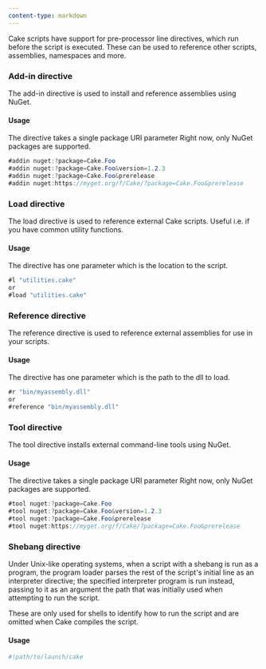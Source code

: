 ```yaml
---
content-type: markdown
---
```


Cake scripts have support for pre-processor line directives, which run before the script is executed.
These can be used to reference other scripts, assemblies, namespaces and more.

### Add-in directive
The add-in directive is used to install and reference assemblies using NuGet.

#### Usage
The directive takes a single package URI parameter
Right now, only NuGet packages are supported.

```csharp
#addin nuget:?package=Cake.Foo
#addin nuget:?package=Cake.Foo&version=1.2.3
#addin nuget:?package=Cake.Foo&prerelease
#addin nuget:https://myget.org/f/Cake/?package=Cake.Foo&prerelease
```

### Load directive
The load directive is used to reference external Cake scripts. Useful i.e. if you have common utility functions.

#### Usage
The directive has one parameter which is the location to the script.

```csharp
#l "utilities.cake"
or
#load "utilities.cake"
```

### Reference directive
The reference directive is used to reference external assemblies for use in your scripts.

#### Usage
The directive has one parameter which is the path to the dll to load.

```csharp
#r "bin/myassembly.dll"
or
#reference "bin/myassembly.dll"
```

### Tool directive
The tool directive installs external command-line tools using NuGet.

#### Usage
The directive takes a single package URI parameter
Right now, only NuGet packages are supported.

```csharp
#tool nuget:?package=Cake.Foo
#tool nuget:?package=Cake.Foo&version=1.2.3
#tool nuget:?package=Cake.Foo&prerelease
#tool nuget:https://myget.org/f/Cake/?package=Cake.Foo&prerelease
```

### Shebang directive
Under Unix-like operating systems, when a script with a shebang is run as a program, the program loader parses the rest of the script's initial line as an interpreter directive; the specified interpreter program is run instead, passing to it as an argument the path that was initially used when attempting to run the script.

These are only used for shells to identify how to run the script and are omitted when Cake compiles the script.

#### Usage
```bash
#!path/to/launch/cake
```
